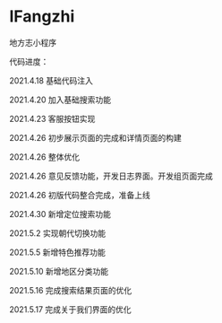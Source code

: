 # IFangzhi
地方志小程序

代码进度：

2021.4.18  基础代码注入

2021.4.20  加入基础搜索功能

2021.4.23  客服按钮实现

2021.4.26  初步展示页面的完成和详情页面的构建

2021.4.26  整体优化

2021.4.26  意见反馈功能，开发日志界面。开发组页面完成

2021.4.26  初版代码整合完成，准备上线

2021.4.30  新增定位搜索功能

2021.5.2   实现朝代切换功能

2021.5.5   新增特色推荐功能

2021.5.10  新增地区分类功能

2021.5.16  完成搜索结果页面的优化

2021.5.17  完成关于我们界面的优化
